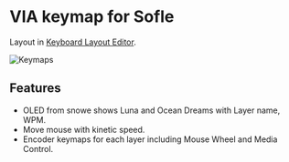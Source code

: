 # VIA keymap for Sofle

Layout in [Keyboard Layout Editor](http://www.keyboard-layout-editor.com/#/gists/854d170af81cc474d8e435be9da8cc46).

![Keymaps](soflekeyboard.jpg)

## Features

- OLED from snowe shows Luna and Ocean Dreams with Layer name, WPM.
- Move mouse with kinetic speed.
- Encoder keymaps for each layer including Mouse Wheel and Media Control.
